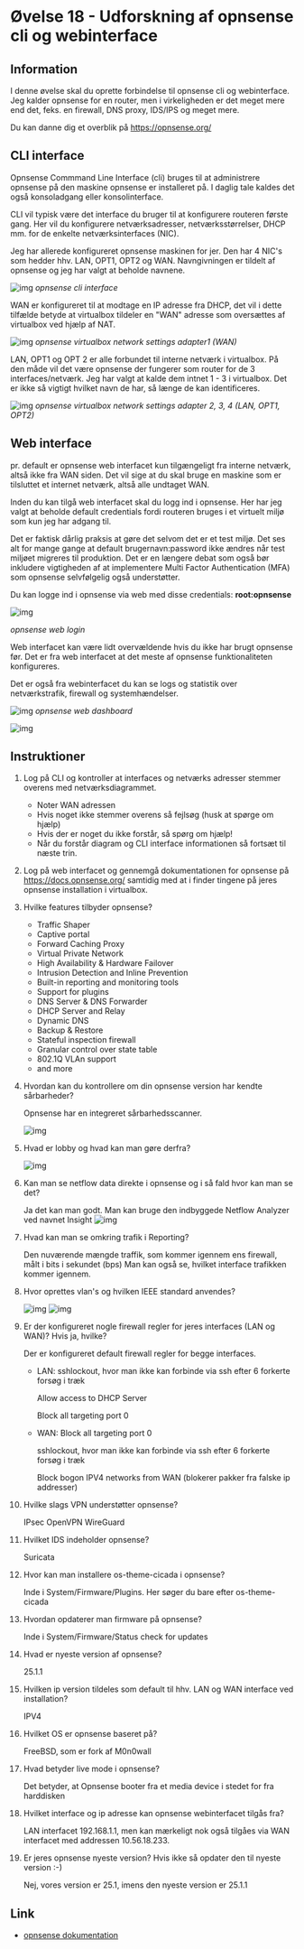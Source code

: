# Øvelse 18 - Udforskning af opnsense cli og webinterface

## Information

I denne øvelse skal du oprette forbindelse til opnsense cli og webinterface.
Jeg kalder opnsense for en router, men i virkeligheden er det meget mere end det, feks. en firewall, DNS proxy, IDS/IPS og meget mere.

Du kan danne dig et overblik på https://opnsense.org/

## CLI interface

Opnsense Commmand Line Interface (cli) bruges til at administrere opnsense på den maskine opnsense er installeret på. I daglig tale kaldes det også konsoladgang eller konsolinterface.

CLI vil typisk være det interface du bruger til at konfigurere routeren første gang. Her vil du konfigurere netværksadresser, netværksstørrelser, DHCP mm. for de enkelte netværksinterfaces (NIC).

Jeg har allerede konfigureret opnsense maskinen for jer. Den har 4 NIC's som hedder hhv. LAN, OPT1, OPT2 og WAN. Navngivningen er tildelt af opnsense og jeg har valgt at beholde navnene.

![img](../../../Images/ØvelsesBilleder/ITS/Uge9/Øvelse%2018/Screenshot%202025-02-24%20110825.png)
*opnsense cli interface*

WAN er konfigureret til at modtage en IP adresse fra DHCP, det vil i dette tilfælde betyde at virtualbox tildeler en "WAN" adresse som oversættes af virtualbox ved hjælp af NAT.

![img](../../../Images/ØvelsesBilleder/ITS/Uge9/Øvelse%2018/Screenshot%202025-02-24%20111243.png)
*opnsense virtualbox network settings adapter1 (WAN)*

LAN, OPT1 og OPT 2 er alle forbundet til interne netværk i virtualbox. På den måde vil det være opnsense der fungerer som router for de 3 interfaces/netværk.
Jeg har valgt at kalde dem intnet 1 - 3 i virtualbox. Det er ikke så vigtigt hvilket navn de har, så længe de kan identificeres.

![img](../../../Images/ØvelsesBilleder/ITS/Uge9/Øvelse%2018/Screenshot%202025-02-24%20111428.png)
*opnsense virtualbox network settings adapter 2, 3, 4 (LAN, OPT1, OPT2)*

## Web interface

pr. default er opnsense web interfacet kun tilgængeligt fra interne netværk, altså ikke fra WAN siden. Det vil sige at du skal bruge en maskine som er tilsluttet et internet netværk, altså alle undtaget WAN.

Inden du kan tilgå web interfacet skal du logg ind i opnsense. Her har jeg valgt at beholde default credentials fordi routeren bruges i et virtuelt miljø som kun jeg har adgang til.

Det er faktisk dårlig praksis at gøre det selvom det er et test miljø. Det ses alt for mange gange at default brugernavn:password ikke ændres når test miljøet migreres til produktion.
Det er en længere debat som også bør inkludere vigtigheden af at implementere Multi Factor Authentication (MFA) som opnsense selvfølgelig også understøtter.

Du kan logge ind i opnsense via web med disse credentials: **root:opnsense**

![img](../../../Images/ØvelsesBilleder/ITS/Uge9/Øvelse%2018/Screenshot%202025-02-24%20111604.png)

*opnsense web login*

Web interfacet kan være lidt overvældende hvis du ikke har brugt opnsense før. Det er fra web interfacet at det meste af opnsense funktionaliteten konfigureres.

Det er også fra webinterfacet du kan se logs og statistik over netværkstrafik, firewall og systemhændelser.

![img](../../../Images/ØvelsesBilleder/ITS/Uge9/Øvelse%2018/Screenshot%202025-02-24%20111701.png)
*opnsense web dashboard*

![img](../../../Images/ØvelsesBilleder/ITS/Uge9/Øvelse%2018/Screenshot%202025-02-24%20111754.png)

## Instruktioner

1. Log på CLI og kontroller at interfaces og netværks adresser stemmer overens med netværksdiagrammet.
    * Noter WAN adressen
    * Hvis noget ikke stemmer overens så fejlsøg (husk at spørge om hjælp)
    * Hvis der er noget du ikke forstår, så spørg om hjælp!
    * Når du forstår diagram og CLI interface informationen så fortsæt til næste trin.
2. Log på web interfacet og gennemgå dokumentationen for opnsense på https://docs.opnsense.org/ samtidig med at i finder tingene på jeres opnsense installation i virtualbox.

1. Hvilke features tilbyder opnsense?

    - Traffic Shaper
    - Captive portal
    - Forward Caching Proxy
    - Virtual Private Network
    - High Availability & Hardware Failover
    - Intrusion Detection and Inline Prevention
    - Built-in reporting and monitoring tools
    - Support for plugins
    - DNS Server & DNS Forwarder
    - DHCP Server and Relay
    - Dynamic DNS
    - Backup & Restore
    - Stateful inspection firewall
    - Granular control over state table
    - 802.1Q VLAn support
    - and more

2. Hvordan kan du kontrollere om din opnsense version har kendte sårbarheder?

    Opnsense har en integreret sårbarhedsscanner.

    ![img](../../../Images/ØvelsesBilleder/Netsec/Øvelse%2023/OpnsenseSec.png)


3. Hvad er lobby og hvad kan man gøre derfra?

    ![img](../../../Images/ØvelsesBilleder/Netsec/Øvelse%2023/OpnsenseLobby.png)

4. Kan man se netflow data direkte i opnsense og i så fald hvor kan man se det?

    Ja det kan man godt. Man kan bruge den indbyggede Netflow Analyzer ved navnet Insight
    ![img](../../../Images/ØvelsesBilleder/Netsec/Øvelse%2023/Insight.png)
    

5. Hvad kan man se omkring trafik i Reporting?

    Den nuværende mængde traffik, som kommer igennem ens firewall, målt i bits i sekundet (bps)
    Man kan også se, hvilket interface trafikken kommer igennem.

6. Hvor oprettes vlan's og hvilken IEEE standard anvendes?

    ![img](../../../Images/ØvelsesBilleder/Netsec/Øvelse%2023/VLANSetup.png)
    ![img](../../../Images/ØvelsesBilleder/Netsec/Øvelse%2023/IEEEStandards.png)


7. Er der konfigureret nogle firewall regler for jeres interfaces (LAN og WAN)? Hvis ja, hvilke?

    Der er konfigureret default firewall regler for begge interfaces.

    - LAN:
        sshlockout, hvor man ikke kan forbinde via ssh efter 6 forkerte forsøg i træk
    
        Allow access to DHCP Server

        Block all targeting port 0

    - WAN:
         Block all targeting port 0

         sshlockout, hvor man ikke kan forbinde via ssh efter 6 forkerte forsøg i træk

        Block bogon IPV4 networks from WAN (blokerer pakker fra falske ip addresser)

8. Hvilke slags VPN understøtter opnsense?

    IPsec
    OpenVPN
    WireGuard

9. Hvilket IDS indeholder opnsense?

    Suricata

10. Hvor kan man installere os-theme-cicada i opnsense?

    Inde i System/Firmware/Plugins. Her søger du bare efter os-theme-cicada

11. Hvordan opdaterer man firmware på opnsense?

    Inde i System/Firmware/Status check for updates

12. Hvad er nyeste version af opnsense?

    25.1.1

13. Hvilken ip version tildeles som default til hhv. LAN og WAN interface ved installation?

    IPV4

14. Hvilket OS er opnsense baseret på?

    FreeBSD, som er fork af M0n0wall

15. Hvad betyder live mode i opnsense?

    Det betyder, at Opnsense booter fra et media device i stedet for fra harddisken

16. Hvilket interface og ip adresse kan opnsense webinterfacet tilgås fra?

    LAN interfacet 192.168.1.1, men kan mærkeligt nok også tilgåes via WAN interfacet med addressen 10.56.18.233.

17. Er jeres opnsense nyeste version? Hvis ikke så opdater den til nyeste version :-)

    Nej, vores version er 25.1, imens den nyeste version er 25.1.1

## Link

* [opnsense dokumentation](https://docs.opnsense.org/)